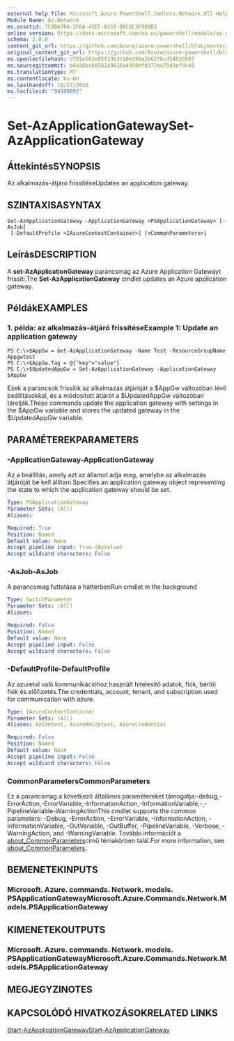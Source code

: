 ```yaml
---
external help file: Microsoft.Azure.PowerShell.Cmdlets.Network.dll-Help.xml
Module Name: Az.Network
ms.assetid: 7C8B47B4-2F6A-45EF-A351-88C8C3F9D0D3
online version: https://docs.microsoft.com/en-us/powershell/module/az.network/set-azapplicationgateway
schema: 2.0.0
content_git_url: https://github.com/Azure/azure-powershell/blob/master/src/Network/Network/help/Set-AzApplicationGateway.md
original_content_git_url: https://github.com/Azure/azure-powershell/blob/master/src/Network/Network/help/Set-AzApplicationGateway.md
ms.openlocfilehash: d701e563e05f33b3cb0ed99a2e62fbcd54935987
ms.sourcegitcommit: b4a38bcb0501a9016a4998efd377aa75d3ef9ce8
ms.translationtype: MT
ms.contentlocale: hu-HU
ms.lasthandoff: 10/27/2020
ms.locfileid: "94188092"
---
```

# <span data-ttu-id="a4f62-101">Set-AzApplicationGateway</span><span class="sxs-lookup"><span data-stu-id="a4f62-101">Set-AzApplicationGateway</span></span>

## <span data-ttu-id="a4f62-102">Áttekintés</span><span class="sxs-lookup"><span data-stu-id="a4f62-102">SYNOPSIS</span></span>
<span data-ttu-id="a4f62-103">Az alkalmazás-átjáró frissítése</span><span class="sxs-lookup"><span data-stu-id="a4f62-103">Updates an application gateway.</span></span>

## <span data-ttu-id="a4f62-104">SZINTAXISA</span><span class="sxs-lookup"><span data-stu-id="a4f62-104">SYNTAX</span></span>

```
Set-AzApplicationGateway -ApplicationGateway <PSApplicationGateway> [-AsJob]
 [-DefaultProfile <IAzureContextContainer>] [<CommonParameters>]
```

## <span data-ttu-id="a4f62-105">Leírás</span><span class="sxs-lookup"><span data-stu-id="a4f62-105">DESCRIPTION</span></span>
<span data-ttu-id="a4f62-106">A **set-AzApplicationGateway** parancsmag az Azure Application Gatewayt frissíti.</span><span class="sxs-lookup"><span data-stu-id="a4f62-106">The **Set-AzApplicationGateway** cmdlet updates an Azure application gateway.</span></span>

## <span data-ttu-id="a4f62-107">Példák</span><span class="sxs-lookup"><span data-stu-id="a4f62-107">EXAMPLES</span></span>

### <span data-ttu-id="a4f62-108">1. példa: az alkalmazás-átjáró frissítése</span><span class="sxs-lookup"><span data-stu-id="a4f62-108">Example 1: Update an application gateway</span></span>
```
PS C:\>$AppGw = Get-AzApplicationGateway -Name Test -ResourceGroupName Appgwtest
PS C:\>$AppGw.Tag = @{"key"="value"}
PS C:\>$UpdatedAppGw = Set-AzApplicationGateway -ApplicationGateway $AppGw
```

<span data-ttu-id="a4f62-109">Ezek a parancsok frissítik az alkalmazás átjáróját a $AppGw változóban lévő beállításokkal, és a módosított átjárót a $UpdatedAppGw változóban tárolják.</span><span class="sxs-lookup"><span data-stu-id="a4f62-109">These commands update the application gateway with settings in the $AppGw variable and stores the updated gateway in the $UpdatedAppGw variable.</span></span>

## <span data-ttu-id="a4f62-110">PARAMÉTEREK</span><span class="sxs-lookup"><span data-stu-id="a4f62-110">PARAMETERS</span></span>

### <span data-ttu-id="a4f62-111">-ApplicationGateway</span><span class="sxs-lookup"><span data-stu-id="a4f62-111">-ApplicationGateway</span></span>
<span data-ttu-id="a4f62-112">Az a beállítás, amely azt az államot adja meg, amelybe az alkalmazás átjáróját be kell állítani.</span><span class="sxs-lookup"><span data-stu-id="a4f62-112">Specifies an application gateway object representing the state to which the application gateway should be set.</span></span>

```yaml
Type: PSApplicationGateway
Parameter Sets: (All)
Aliases:

Required: True
Position: Named
Default value: None
Accept pipeline input: True (ByValue)
Accept wildcard characters: False
```

### <span data-ttu-id="a4f62-113">-AsJob</span><span class="sxs-lookup"><span data-stu-id="a4f62-113">-AsJob</span></span>
<span data-ttu-id="a4f62-114">A parancsmag futtatása a háttérben</span><span class="sxs-lookup"><span data-stu-id="a4f62-114">Run cmdlet in the background</span></span>

```yaml
Type: SwitchParameter
Parameter Sets: (All)
Aliases:

Required: False
Position: Named
Default value: None
Accept pipeline input: False
Accept wildcard characters: False
```

### <span data-ttu-id="a4f62-115">-DefaultProfile</span><span class="sxs-lookup"><span data-stu-id="a4f62-115">-DefaultProfile</span></span>
<span data-ttu-id="a4f62-116">Az azuretal való kommunikációhoz használt hitelesítő adatok, fiók, bérlői fiók és előfizetés.</span><span class="sxs-lookup"><span data-stu-id="a4f62-116">The credentials, account, tenant, and subscription used for communication with azure.</span></span>

```yaml
Type: IAzureContextContainer
Parameter Sets: (All)
Aliases: AzContext, AzureRmContext, AzureCredential

Required: False
Position: Named
Default value: None
Accept pipeline input: False
Accept wildcard characters: False
```

### <span data-ttu-id="a4f62-117">CommonParameters</span><span class="sxs-lookup"><span data-stu-id="a4f62-117">CommonParameters</span></span>
<span data-ttu-id="a4f62-118">Ez a parancsmag a következő általános paramétereket támogatja:-debug,-ErrorAction,-ErrorVariable,-InformationAction,-InformationVariable,-,-PipelineVariable-WarningAction</span><span class="sxs-lookup"><span data-stu-id="a4f62-118">This cmdlet supports the common parameters: -Debug, -ErrorAction, -ErrorVariable, -InformationAction, -InformationVariable, -OutVariable, -OutBuffer, -PipelineVariable, -Verbose, -WarningAction, and -WarningVariable.</span></span> <span data-ttu-id="a4f62-119">További információt a [about_CommonParameters](http://go.microsoft.com/fwlink/?LinkID=113216)című témakörben talál.</span><span class="sxs-lookup"><span data-stu-id="a4f62-119">For more information, see [about_CommonParameters](http://go.microsoft.com/fwlink/?LinkID=113216).</span></span>

## <span data-ttu-id="a4f62-120">BEMENETEK</span><span class="sxs-lookup"><span data-stu-id="a4f62-120">INPUTS</span></span>

### <span data-ttu-id="a4f62-121">Microsoft. Azure. commands. Network. models. PSApplicationGateway</span><span class="sxs-lookup"><span data-stu-id="a4f62-121">Microsoft.Azure.Commands.Network.Models.PSApplicationGateway</span></span>

## <span data-ttu-id="a4f62-122">KIMENETEK</span><span class="sxs-lookup"><span data-stu-id="a4f62-122">OUTPUTS</span></span>

### <span data-ttu-id="a4f62-123">Microsoft. Azure. commands. Network. models. PSApplicationGateway</span><span class="sxs-lookup"><span data-stu-id="a4f62-123">Microsoft.Azure.Commands.Network.Models.PSApplicationGateway</span></span>

## <span data-ttu-id="a4f62-124">MEGJEGYZI</span><span class="sxs-lookup"><span data-stu-id="a4f62-124">NOTES</span></span>

## <span data-ttu-id="a4f62-125">KAPCSOLÓDÓ HIVATKOZÁSOK</span><span class="sxs-lookup"><span data-stu-id="a4f62-125">RELATED LINKS</span></span>

[<span data-ttu-id="a4f62-126">Start-AzApplicationGateway</span><span class="sxs-lookup"><span data-stu-id="a4f62-126">Start-AzApplicationGateway</span></span>](./Start-AzApplicationGateway.md)


